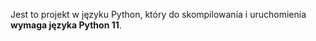 Jest to projekt w języku Python, który do skompilowania i uruchomienia **wymaga języka Python 11**.
